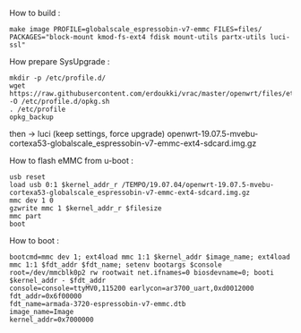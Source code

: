 How to build :
```
make image PROFILE=globalscale_espressobin-v7-emmc FILES=files/ PACKAGES="block-mount kmod-fs-ext4 fdisk mount-utils partx-utils luci-ssl" 
```
How prepare SysUpgrade :
```
mkdir -p /etc/profile.d/
wget https://raw.githubusercontent.com/erdoukki/vrac/master/openwrt/files/etc/profile.d/opkg.sh -O /etc/profile.d/opkg.sh
. /etc/profile
opkg_backup
```
then -> luci (keep settings, force upgrade) openwrt-19.07.5-mvebu-cortexa53-globalscale_espressobin-v7-emmc-ext4-sdcard.img.gz

How to flash eMMC from u-boot : 
```
usb reset
load usb 0:1 $kernel_addr_r /TEMPO/19.07.04/openwrt-19.07.5-mvebu-cortexa53-globalscale_espressobin-v7-emmc-ext4-sdcard.img.gz
mmc dev 1 0
gzwrite mmc 1 $kernel_addr_r $filesize
mmc part
boot
```
How to boot : 
```
bootcmd=mmc dev 1; ext4load mmc 1:1 $kernel_addr $image_name; ext4load mmc 1:1 $fdt_addr $fdt_name; setenv bootargs $console root=/dev/mmcblk0p2 rw rootwait net.ifnames=0 biosdevname=0; booti $kernel_addr - $fdt_addr
console=console=ttyMV0,115200 earlycon=ar3700_uart,0xd0012000
fdt_addr=0x6f00000
fdt_name=armada-3720-espressobin-v7-emmc.dtb
image_name=Image
kernel_addr=0x7000000
```
